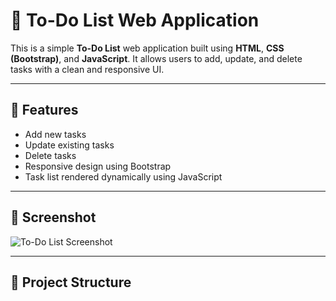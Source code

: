 # 📝 To-Do List Web Application

This is a simple **To-Do List** web application built using **HTML**, **CSS (Bootstrap)**, and **JavaScript**. It allows users to add, update, and delete tasks with a clean and responsive UI.

---

## 🚀 Features

- Add new tasks
- Update existing tasks
- Delete tasks
- Responsive design using Bootstrap
- Task list rendered dynamically using JavaScript

---

## 📸 Screenshot

![To-Do List Screenshot](screenshot.png) <!-- Optional: You can add a screenshot image here -->

---

## 📂 Project Structure

